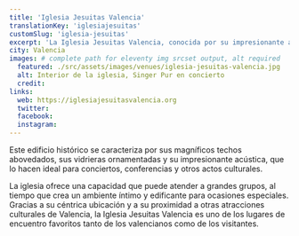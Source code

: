 ```yaml
---
title: 'Iglesia Jesuitas Valencia'
translationKey: 'iglesiajesuitas'
customSlug: 'iglesia-jesuitas'
excerpt: 'La Iglesia Jesuitas Valencia, conocida por su impresionante arquitectura y su atmósfera espiritual, es un lugar excepcional en el corazón de Valencia.'
city: Valencia
images: # complete path for eleventy img srcset output, alt required
  featured: ./src/assets/images/venues/iglesia-jesuitas-valencia.jpg
  alt: Interior de la iglesia, Singer Pur en concierto
  credit:
links:
  web: https://iglesiajesuitasvalencia.org
  twitter:
  facebook:
  instagram:
---
```


Este edificio histórico se caracteriza por sus magníficos techos abovedados, sus vidrieras ornamentadas y su impresionante acústica, que lo hacen ideal para conciertos, conferencias y otros actos culturales.

La iglesia ofrece una capacidad que puede atender a grandes grupos, al tiempo que crea un ambiente íntimo y edificante para ocasiones especiales. Gracias a su céntrica ubicación y a su proximidad a otras atracciones culturales de Valencia, la Iglesia Jesuitas Valencia es uno de los lugares de encuentro favoritos tanto de los valencianos como de los visitantes.
